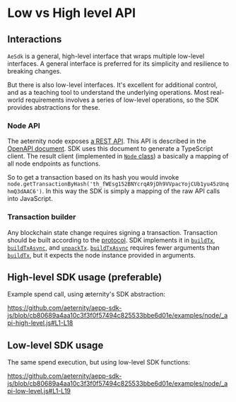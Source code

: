 # Low vs High level API

## Interactions

`AeSdk` is a general, high-level interface that wraps multiple low-level interfaces. A general interface is preferred for its simplicity and resilience to breaking changes.

But there is also low-level interfaces. It's excellent for additional control, and as a teaching tool to understand the underlying operations. Most real-world requirements involves a series of low-level operations, so the SDK provides abstractions for these.

### Node API

The aeternity node exposes [a REST API]. This API is described in the [OpenAPI document]. SDK uses this document to generate a TypeScript client. The result client (implemented in [`Node` class]) a basically a mapping of all node endpoints as functions.

[a REST API]: https://api-docs.aeternity.io/
[OpenAPI document]: https://mainnet.aeternity.io/api?oas3
[`Node` class]: https://sdk.aeternity.io/v14.0.0/api/classes/Node.html

So to get a transaction based on its hash you would invoke `node.getTransactionByHash('th_fWEsg152BNYcrqA9jDh9VVpacYojCUb1yu45zUnqhmQ3dAAC6')`. In this way the SDK is simply a mapping of the raw API calls into JavaScript.

### Transaction builder

Any blockchain state change requires signing a transaction. Transaction should be built according to the [protocol]. SDK implements it in [`buildTx`], [`buildTxAsync`], and [`unpackTx`]. [`buildTxAsync`] requires fewer arguments than [`buildTx`], but it expects the node instance provided in arguments.

[protocol]: https://github.com/aeternity/protocol/blob/c007deeac4a01e401238412801ac7084ac72d60e/serializations.md#accounts-version-1-basic-accounts
[`buildTx`]: https://sdk.aeternity.io/v14.0.0/api/functions/buildTx.html
[`buildTxAsync`]: https://sdk.aeternity.io/v14.0.0/api/functions/buildTxAsync.html
[`unpackTx`]: https://sdk.aeternity.io/v14.0.0/api/functions/unpackTx.html

## High-level SDK usage (preferable)

Example spend call, using æternity's SDK abstraction:

https://github.com/aeternity/aepp-sdk-js/blob/cb80689a4aa10c3f3f0f57494c825533bbe6d01e/examples/node/_api-high-level.js#L1-L18

## Low-level SDK usage

The same spend execution, but using low-level SDK functions:

https://github.com/aeternity/aepp-sdk-js/blob/cb80689a4aa10c3f3f0f57494c825533bbe6d01e/examples/node/_api-low-level.js#L1-L19
